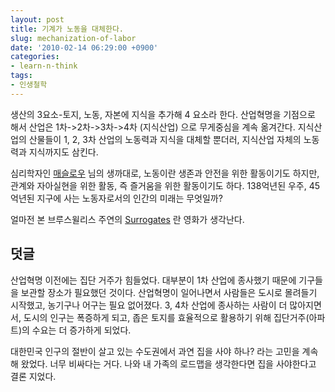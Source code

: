 ```yaml
---
layout: post
title: 기계가 노동을 대체한다.
slug: mechanization-of-labor
date: '2010-02-14 06:29:00 +0900'
categories:
- learn-n-think
tags:
- 인생철학
---
```


생산의 3요소-토지, 노동, 자본에 지식을 추가해 4 요소라 한다. 산업혁명을 기점으로 해서 산업은 1차->2차->3차->4차 (지식산업) 으로 무게중심을 계속 옮겨간다. 지식산업의 산물들이 1, 2, 3차 산업의 노동력과 지식을 대체할 뿐더러, 지식산업 자체의 노동력과 지식까지도 삼킨다.

심리학자인 [매슬로우](http://en.wikipedia.org/wiki/Abraham_Maslow) 님의 생까대로, 노동이란 생존과 안전을 위한 활동이기도 하지만, 관계와 자아실현을 위한 활동, 즉 즐거움을 위한 활동이기도 하다. 138억년된 우주, 45억년된 지구에 사는 노동자로서의 인간의 미래는 무엇일까?

얼마전 본 브루스윌리스 주연의 [Surrogates](http://movie.naver.com/movie/bi/mi/basic.nhn?code=70469) 란 영화가 생각난다.

## 덧글

산업혁명 이전에는 집단 거주가 힘들었다. 대부분이 1차 산업에 종사했기 때문에 기구들을 보관할 장소가 필요했던 것이다. 산업혁명이 일어나면서 사람들은 도시로 몰려들기 시작했고, 농기구나 어구는 필요 없어졌다. 3, 4차 산업에 종사하는 사람이 더 많아지면서, 도시의 인구는 폭증하게 되고, 좁은 토지를 효율적으로 활용하기 위해 집단거주(아파트)의 수요는 더 증가하게 되었다.

대한민국 인구의 절반이 살고 있는 수도권에서 과연 집을 사야 하나? 라는 고민을 계속 해 왔었다. 너무 비싸다는 거다. 나와 내 가족의 로드맵을 생각한다면 집을 사야한다고 결론 지었다.
